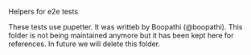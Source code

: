 Helpers for e2e tests

These tests use pupetter. It was writteb by Boopathi (@boopathi). This folder is not being maintained anymore but it has been kept here for references. In future we will delete this folder.
